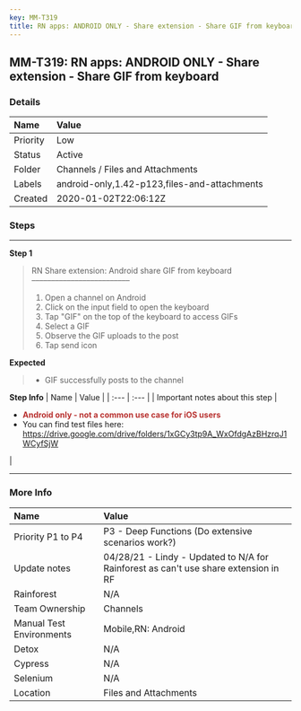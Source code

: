 ```yaml
---
key: MM-T319
title: RN apps: ANDROID ONLY - Share extension - Share GIF from keyboard
---
```


## MM-T319: RN apps: ANDROID ONLY - Share extension - Share GIF from keyboard

### Details

| Name     | Value                                        |
| :------- | :------------------------------------------- |
| Priority | Low                                          |
| Status   | Active                                       |
| Folder   | Channels / Files and Attachments             |
| Labels   | android-only,1.42-p123,files-and-attachments |
| Created  | 2020-01-02T22:06:12Z                         |

### Steps

<hr/>

**Step 1**

> <article>RN Share extension: Android share GIF from keyboard<br>–––––––––––––––––––––––––<ol><li>Open a channel on Android</li><li>Click on the input field to open the keyboard</li><li>Tap "GIF" on the top of the keyboard to access GIFs</li><li>Select a GIF</li><li>Observe the GIF uploads to the post</li><li>Tap send icon</li></ol></article>

**Expected**

> <article><ul><li>GIF successfully posts to the channel</li></ul></article>

**Step Info**
| Name | Value |
| :--- | :--- |
| Important notes about this step | <ul><li><span style="color: rgb(184, 49, 47);"><strong>Android only - not a common use case for iOS users</strong></span></li><li>You can find test files here: <a href="https://drive.google.com/drive/folders/1xGCy3tp9A_WxOfdgAzBHzrqJ1WCyfSjW" rel="noopener noreferrer" target="_blank">https://drive.google.com/drive/folders/1xGCy3tp9A_WxOfdgAzBHzrqJ1WCyfSjW</a> </li></ul> |

<hr/>

### More Info

| Name                     | Value                                                                               |
| :----------------------- | :---------------------------------------------------------------------------------- |
| Priority P1 to P4        | P3 - Deep Functions (Do extensive scenarios work?)                                  |
| Update notes             | 04/28/21 - Lindy - Updated to N/A for Rainforest as can't use share extension in RF |
| Rainforest               | N/A                                                                                 |
| Team Ownership           | Channels                                                                            |
| Manual Test Environments | Mobile,RN: Android                                                                  |
| Detox                    | N/A                                                                                 |
| Cypress                  | N/A                                                                                 |
| Selenium                 | N/A                                                                                 |
| Location                 | Files and Attachments                                                               |
